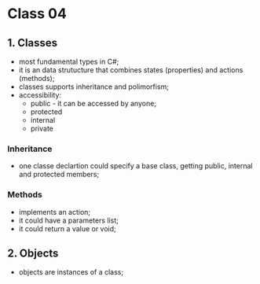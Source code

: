 # Class 04

## 1. Classes

- most fundamental types in C#;
- it is an data strutucture that combines states (properties) and actions (methods);
- classes supports inheritance and polimorfism;
- accessibility:
  - public - it can be accessed by anyone;
  - protected
  - internal
  - private

### Inheritance

- one classe declartion could specify a base class, getting public, internal and protected members;

### Methods

- implements an action;
- it could have a parameters list;
- it could return a value or void;

## 2. Objects

- objects are instances of a class;
